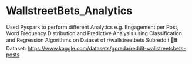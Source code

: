 # WallstreetBets_Analytics
Used Pyspark to perform different Analytics e.g. Engagement per Post, Word Frequency Distribution and Predictive Analysis using Classification and Regression Algorithms on Dataset of r/wallstreetbets Subreddit 🚀❗❗<br>
Dataset: https://www.kaggle.com/datasets/gpreda/reddit-wallstreetsbets-posts
